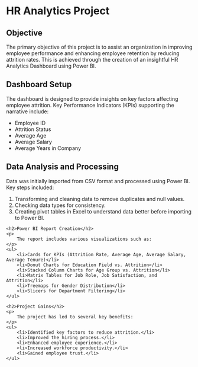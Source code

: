 <title>HR Analytics Project Overview</title>
</head>
<body>
    <h1>HR Analytics Project</h1>
    <h2>Objective</h2>
    <p>
        The primary objective of this project is to assist an organization in improving employee performance and enhancing employee retention by reducing attrition rates. This is achieved through the creation of an insightful HR Analytics Dashboard using Power BI.
    </p>
<h2>Dashboard Setup</h2>
    <p>
        The dashboard is designed to provide insights on key factors affecting employee attrition. Key Performance Indicators (KPIs) supporting the narrative include:
    </p>
    <ul>
        <li>Employee ID</li>
        <li>Attrition Status</li>
        <li>Average Age</li>
        <li>Average Salary</li>
        <li>Average Years in Company</li>
    </ul>
    <h2>Data Analysis and Processing</h2>
    <p>
        Data was initially imported from CSV format and processed using Power BI. Key steps included:
    </p>
    <ol>
        <li>Transforming and cleaning data to remove duplicates and null values.</li>
        <li>Checking data types for consistency.</li>
        <li>Creating pivot tables in Excel to understand data better before importing to Power BI.</li>
    </ol>

    <h2>Power BI Report Creation</h2>
    <p>
        The report includes various visualizations such as:
    </p>
    <ul>
        <li>Cards for KPIs (Attrition Rate, Average Age, Average Salary, Average Tenure)</li>
        <li>Donut Charts for Education Field vs. Attrition</li>
        <li>Stacked Column Charts for Age Group vs. Attrition</li>
        <li>Matrix Tables for Job Role, Job Satisfaction, and Attrition</li>
        <li>Treemaps for Gender Distribution</li>
        <li>Slicers for Department Filtering</li>
    </ul>

    <h2>Project Gains</h2>
    <p>
        The project has led to several key benefits:
    </p>
    <ul>
        <li>Identified key factors to reduce attrition.</li>
        <li>Improved the hiring process.</li>
        <li>Enhanced employee experience.</li>
        <li>Increased workforce productivity.</li>
        <li>Gained employee trust.</li>
    </ul>
